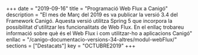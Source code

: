 +++
date = "2019-09-16"
title = "Programació Web Flux a Canigó"
description = "El mes de Març del 2019 es va publicar la versió 3.4 del Framework Canigó. Aquesta versió utilitza Spring 5 que incorpora la possibilitat d'utilitzar les funcionalitats de Web Flux. En el enllaç trobareu informació sobre què és el Web Flux i com utilitzar-ho a aplicacions Canigó"
enllac = "/canigo-documentacio-versions-34-altres/modul-webFlux/"
sections    = ["Destacats"]
key = "OCTUBRE2019"
+++
